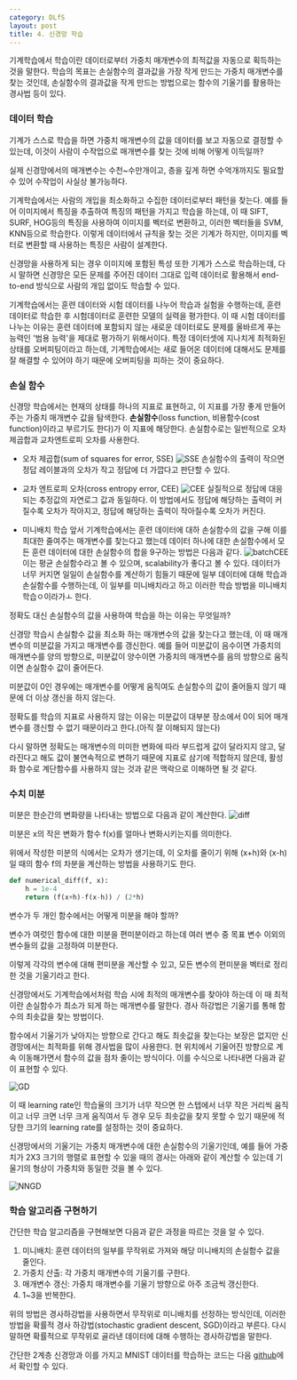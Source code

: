 ```yaml
---
category: DLfS
layout: post
title: 4. 신경망 학습
---
```

기계학습에서 학습이란 데이터로부터 가중치 매개변수의 최적값을 자동으로 획득하는 것을 말한다.
학습의 목표는 손실함수의 결과값을 가장 작게 만드는 가중치 매개변수를 찾는 것인데, 손실함수의 결과값을 작게 만드는 방법으로는 함수의 기울기를 활용하는 경사법 등이 있다.

### 데이터 학습
기계가 스스로 학습을 하면 가중치 매개변수의 값을 데이터를 보고 자동으로 결정할 수 있는데, 이것이 사람이 수작업으로 매개변수를 찾는 것에 비해 어떻게 이득일까?

실제 신경망에서의 매개변수는 수천~수만개이고, 층을 깊게 하면 수억개까지도 필요할 수 있어 수작업이 사실상 불가능하다.

기계학습에서는 사람의 개입을 최소화하고 수집한 데이터로부터 패턴을 찾는다. 예를 들어 이미지에서 특징을 추출하여 특징의 패턴을 가지고 학습을 하는데, 이 때 SIFT, SURF, HOG등의 특징을 사용하여 이미지를 벡터로 변환하고, 이러한 벡터들을 SVM, KNN등으로 학습한다. 이렇게 데이터에서 규칙을 찾는 것은 기계가 하지만, 이미지를 벡터로 변환할 때 사용하는 특징은 사람이 설계한다.

신경망을 사용하게 되는 경우 이미지에 포함된 특성 또한 기계가 스스로 학습하는데, 다시 말하면 신경망은 모든 문제를 주어진 데이터 그대로 입력 데이터로 활용해서 end-to-end 방식으로 사람의 개입 없이도 학습할 수 있다.

기계학습에서는 훈련 데이터와 시험 데이터를 나누어 학습과 실험을 수행하는데, 훈련 데이터로 학습한 후 시험데이터로 훈련한 모델의 실력을 평가한다. 이 때 시험 데이터를 나누는 이유는 훈련 데이터에 포함되지 않는 새로운 데이터로도 문제를 올바르게 푸는 능력인 '범용 능력'을 제대로 평가하기 위해서이다. 특정 데이터셋에 지나치게 최적화된 상태를 오버피팅이라고 하는데, 기계학습에서는 새로 들어온 데이터에 대해서도 문제를 잘 해결할 수 있어야 하기 때문에 오버피팅을 피하는 것이 중요하다.

### 손실 함수
신경망 학습에서는 현재의 상태를 하나의 지표로 표현하고, 이 지표를 가장 좋게 만들어주는 가중치 매개변수 값을 탐색한다. <b>손실함수</b>(loss function, 비용함수(cost function)이라고 부르기도 한다)가 이 지표에 해당한다. 손실함수로는 일반적으로 오차제곱합과 교차엔트로피 오차를 사용한다.

* 오차 제곱합(sum of squares for error, SSE)
![SSE](https://gityunjae.github.io/images/SSE.JPG)
손실함수의 출력이 작으면 정답 레이블과의 오차가 작고 정답에 더 가깝다고 판단할 수 있다.

* 교차 엔트로피 오차(cross entropy error, CEE)
![CEE](https://gityunjae.github.io/images/CEE.JPG)
실질적으로 정답에 대응되는 추정값의 자연로그 값과 동일하다. 이 방법에서도 정답에 해당하는 출력이 커질수록 오차가 작아지고, 정답에 해당하는 출력이 작아질수록 오차가 커진다.

* 미니배치 학습
앞서 기계학습에서는 훈련 데이터에 대하 손실함수의 값을 구해 이를 최대한 줄여주는 매개변수를 찾는다고 했는데 데이터 하나에 대한 손실함수에서 모든 훈련 데이터에 대한 손실함수의 합을 9구하는 방법은 다음과 같다.
![batchCEE](https://gityunjae.github.io/images/batchCEE.JPG)
이는 평균 손실함수라고 볼 수 있으며, scalability가 좋다고 볼 수 있다.
데이터가 너무 커지면 일일이 손실함수를 계산하기 힘들기 때문에 일부 데이터에 대해 학습과 손실함수를 수행하는데, 이 일부를 미니배치라고 하고 이러한 학습 방법을 미니배치 학습ㅇ이라가ㅗ 한다.

정확도 대신 손실함수의 값을 사용하여 학습을 하는 이유는 무엇일까?

신경망 학습시 손실함수 값을 최소화 하는 매개변수의 값을 찾는다고 했는데, 이 때 매개변수의 미분값을 가지고 매개변수를 갱신한다.
예를 들어 미분값이 음수이면 가중치의 매개변수를 양의 방향으로, 미분값이 양수이면 가중치의 매개변수를 음의 방향으로 움직이면 손실함수 값이 줄어든다.

미분값이 0인 경우에는 매개변수를 어떻게 움직여도 손실함수의 값이 줄어들지 않기 때문에 더 이상 갱신을 하지 않는다.

정확도를 학습의 지표로 사용하지 않는 이유는 미분값이 대부분 장소에서 0이 되어 매개변수를 갱신할 수 없기 때문이라고 한다.(아직 잘 이해되지 않는다)

다시 말하면 정확도는 매개변수의 미미한 변화에 따라 부드럽게 값이 달라지지 않고, 달라진다고 해도 값이 불연속적으로 변하기 때문에 지표로 삼기에 적합하지 않은데, 활성화 함수로 계단함수를 사용하지 않는 것과 같은 맥락으로 이해하면 될 것 같다.

### 수치 미분
미분은 한순간의 변화량을 나타내는 방법으로 다음과 같이 계산한다.
![diff](https://gityunjae.github.io/images/diff.JPG)

미분은 x의 작은 변화가 함수 f(x)를 얼마나 변화시키는지를 의미한다.

위에서 작성한 미분의 식에서는 오차가 생기는데, 이 오차를 줄이기 위해 (x+h)와 (x-h)일 때의 함수 f의 차분을 계산하는 방법을 사용하기도 한다.

``` python
def numerical_diff(f, x):
	h = 1e-4
	return (f(x+h)-f(x-h)) / (2*h)
```

변수가 두 개인 함수에서는 어떻게 미분을 해야 할까?

변수가 여럿인 함수에 대한 미분을 편미분이라고 하는데 여러 변수 중 목표 변수 이외의 변수들의 값을 고정하여 미분한다.

이렇게 각각의 변수에 대해 편미분을 계산할 수 있고, 모든 변수의 편미분을 벡터로 정리한 것을 기울기라고 한다.

신경망에서도 기계학습에서처럼 학습 시에 최적의 매개변수를 찾아야 하는데 이 때 최적이란 손실함수가 최소가 되게 하는 매개변수를 말한다. 경사 하강법은 기울기를 통해 함수의 최솟값을 찾는 방법이다.

함수에서 기울기가 낮아지는 방향으로 간다고 해도 최솟값을 찾는다는 보장은 없지만 신경망에서는 최적화를 위해 경사법을 많이 사용한다. 현 위치에서 기울어진 방향으로 계속 이동해가면서 함수의 값을 점차 줄이는 방식이다. 이를 수식으로 나타내면 다음과 같이 표현할 수 있다.

![GD](https://gityunjae.github.io/images/gradDesc.JPG)

이 때 learning rate인 학습율의 크기가 너무 작으면 한 스텝에서 너무 작은 거리씩 움직이고 너무 크면 너무 크게 움직여서 두 경우 모두 최솟값을 찾지 못할 수 있기 때문에 적당한 크기의 learning rate를 설정하는 것이 중요하다.

신경망에서의 기울기는 가중치 매개변수에 대한 손실함수의 기울기인데, 예를 들어 가중치가 2X3 크기의 행렬로 표현할 수 있을 때의 경사는 아래와 같이 계산할 수 있는데 기울기의 형상이 가중치와 동일한 것을 볼 수 있다.

![NNGD](https://gityunjae.github.io/images/nnGrad.JPG)

### 학습 알고리즘 구현하기
간단한 학습 알고리즘을 구현해보면 다음과 같은 과정을 따르는 것을 알 수 있다.

1. 미니배치: 훈련 데이터의 일부를 무작위로 가져와 해당 미니배치의 손실함수 값을 줄인다.
2. 가중치 산출: 각 가중치 매개변수의 기울기를 구한다.
3. 매개변수 갱신: 가중치 매개변수를 기울기 방향으로 아주 조금씩 갱신한다.
4. 1~3을 반복한다.

위의 방법은 경사하강법을 사용하면서 무작위로 미니배치를 선정하는 방식인데, 이러한 방법을 확률적 경사 하강법(stochastic gradient descent, SGD)이라고 부른다. 다시 말하면 확률적으로 무작위로 골라낸 데이터에 대해 수행하는 경사하강법을 말한다.

간단한 2계층 신경망과 이를 가지고 MNIST 데이터를 학습하는 코드는 다음 <a href="https://github.com/gityunjae/DLfromScratch1/tree/main/Chap04%20Neural%20Net%20Train/mnist%20example">github</a>에서 확인할 수 있다.
